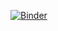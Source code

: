 [![Binder](https://mybinder.org/badge_logo.svg)](https://mybinder.org/v2/gh/Keshavmurthyn/my-first-binder/HEAD)
